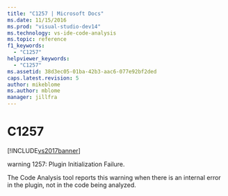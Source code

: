 ```yaml
---
title: "C1257 | Microsoft Docs"
ms.date: 11/15/2016
ms.prod: "visual-studio-dev14"
ms.technology: vs-ide-code-analysis
ms.topic: reference
f1_keywords: 
  - "C1257"
helpviewer_keywords: 
  - "C1257"
ms.assetid: 38d3ec05-01ba-42b3-aac6-077e92bf2ded
caps.latest.revision: 5
author: mikeblome
ms.author: mblome
manager: jillfra
---
```

# C1257
[!INCLUDE[vs2017banner](../includes/vs2017banner.md)]

warning 1257: Plugin Initialization Failure.  
  
 The Code Analysis tool reports this warning when there is an internal error in the plugin, not in the code being analyzed.
